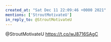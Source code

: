 ```yaml
---
created_at: "Sat Dec 11 22:09:46 +0000 2021"
mentions: ['StroutMotivateU']
in_reply_to: @StroutMotivateU
---
```


@StroutMotivateU https://t.co/wJ8716SAgC